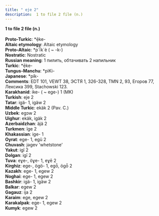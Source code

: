 ```yaml
---
title: " eje 2"
description:  1 to file 2 file (n.)
---
```

<p data-pagefind-weight="0.5">
<strong> 1 to file 2 file (n.)</strong><br><br>
<strong>Proto-Turkic</strong>:  *ẹ̄ke-<br>
<strong>Altaic etymology</strong>:  Altaic etymology<br>
<strong> Proto-Altaic</strong>:  *p`ī́k`è ( ~ -k-)<br>
<strong>Nostratic</strong>:  Nostratic<br>
<strong>Russian meaning</strong>:  1 пилить, обтачивать 2 напильник<br>
<strong>Turkic</strong>:  *ẹ̄ke-<br>
<strong>Tungus-Manchu</strong>:  *piKi-<br>
<strong>Japanese</strong>:  *pík-<br>
<strong>Comments</strong>:  EDT 101, VEWT 38, ЭСТЯ 1, 326-328, TMN 2, 93, Егоров 77, Лексика 399, Stachowski 123.<br>
<strong>Karakhanid</strong>:  ike- ( ~ ege-) 1 (MK)<br>
<strong>Turkish</strong>:  eje 2<br>
<strong>Tatar</strong>:  igä- 1, igäw 2<br>
<strong>Middle Turkic</strong>:  ekäk 2 (Pav. C.)<br>
<strong>Uzbek</strong>:  egɔw 2<br>
<strong>Uighur</strong>:  ekäk, igäk 2<br>
<strong>Azerbaidzhan</strong>:  äjä 2<br>
<strong>Turkmen</strong>:  īge 2<br>
<strong>Khakassian</strong>:  ige- 1<br>
<strong>Oyrat</strong>:  ege- 1, egü 2<br>
<strong>Chuvash</strong>:  jǝgev 'whetstone'<br>
<strong>Yakut</strong>:  igī 2<br>
<strong>Dolgan</strong>:  igī 2<br>
<strong>Tuva</strong>:  eɣe-, öɣe- 1, eɣē 2<br>
<strong>Kirghiz</strong>:  ege-, ögö- 1, egȫ, ögȫ 2<br>
<strong>Kazakh</strong>:  ege- 1, egew 2<br>
<strong>Noghai</strong>:  ege- 1, egew 2<br>
<strong>Bashkir</strong>:  igä- 1, igäw 2<br>
<strong>Balkar</strong>:  egew 2<br>
<strong>Gagauz</strong>:  ija 2<br>
<strong>Karaim</strong>:  ege, egew 2<br>
<strong>Karakalpak</strong>:  ege- 1, egew 2<br>
<strong>Kumyk</strong>:  egew 2<br>

</p>
